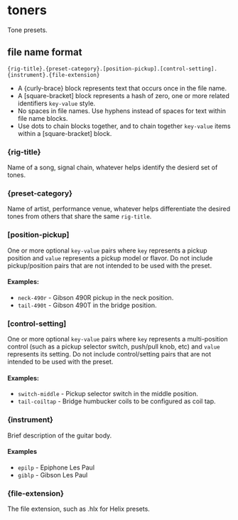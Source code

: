# toners
Tone presets.

## file name format
`{rig-title}.{preset-category}.[position-pickup].[control-setting].{instrument}.{file-extension}`

- A {curly-brace} block represents text that occurs once in the file name.
- A [square-bracket] block represents a hash of zero, one or more related identifiers `key-value` style.
- No spaces in file names. Use hyphens instead of spaces for text within file name blocks.
- Use dots to chain blocks together, and to chain together `key-value` items within a [square-bracket] block.

### {rig-title}
Name of a song, signal chain, whatever helps identify the desierd set of tones.

### {preset-category}
Name of artist, performance venue, whatever helps differentiate the desired tones from others that share the same `rig-title`.

### [position-pickup]
One or more optional `key-value` pairs where `key` represents a pickup position and `value` represents a pickup model or flavor. Do not include pickup/position pairs that are not intended to be used with the preset.

#### Examples:
- `neck-490r` - Gibson 490R pickup in the neck position.
- `tail-490t` - Gibson 490T in the bridge position.

### [control-setting]
One or more optional `key-value` pairs where `key` represents a multi-position control (such as a pickup selector switch, push/pull knob, etc) and `value` represents its setting. Do not include control/setting pairs that are not intended to be used with the preset.

#### Examples:
- `switch-middle` - Pickup selector switch in the middle position.
- `tail-coiltap` - Bridge humbucker coils to be configured as coil tap.

### {instrument}
Brief description of the guitar body.

#### Examples
- `epilp` - Epiphone Les Paul
- `giblp` - Gibson Les Paul

### {file-extension}
The file extension, such as .hlx for Helix presets.



